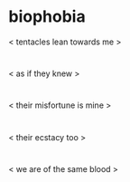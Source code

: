 # biophobia
< tentacles lean towards me > 
# 
< as if they knew >
# 
< their misfortune is mine >
# 
< their ecstacy too >
# 
< we are of the same blood >
